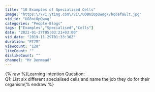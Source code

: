 ```yaml
---
title: "10 Examples of Specialised Cells"
image: "https:\/\/i.ytimg.com\/vi\/UO8ni0pQwog\/hqdefault.jpg"
vid_id: "UO8ni0pQwog"
categories: "People-Blogs"
tags: ["Examples","Specialised","Cells"]
date: "2022-01-27T05:03:21+03:00"
vid_date: "2019-11-29T01:33:36Z"
duration: "PT7M"
viewcount: "128"
likeCount: ""
dislikeCount: ""
channel: "Mr Denmead"
---
```

{% raw %}Learning Intention Question:<br />Q1: List six different specialised cells and name the job they do for their organism{% endraw %}
